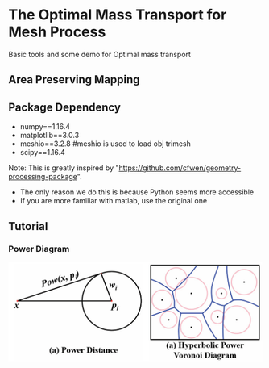 # The Optimal Mass Transport for Mesh Process
Basic tools  and some demo for Optimal mass transport

## Area Preserving Mapping


## Package Dependency
- numpy==1.16.4
- matplotlib==3.0.3
- meshio==3.2.8  #meshio is used to load obj trimesh
- scipy==1.16.4



Note: This is greatly inspired by "https://github.com/cfwen/geometry-processing-package".
- The only reason we do this is because Python seems more accessible
- If you are more familiar with matlab, use the original one

## Tutorial


### Power Diagram
![Power Diagram Demo](screenshot/Figure2.png?raw=true "Power Diagram")

